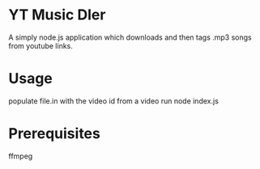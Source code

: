 # YT Music Dler

A simply node.js application which downloads and then tags .mp3 songs from youtube links.

# Usage

populate file.in with the video id from a video
run node index.js

# Prerequisites

ffmpeg
